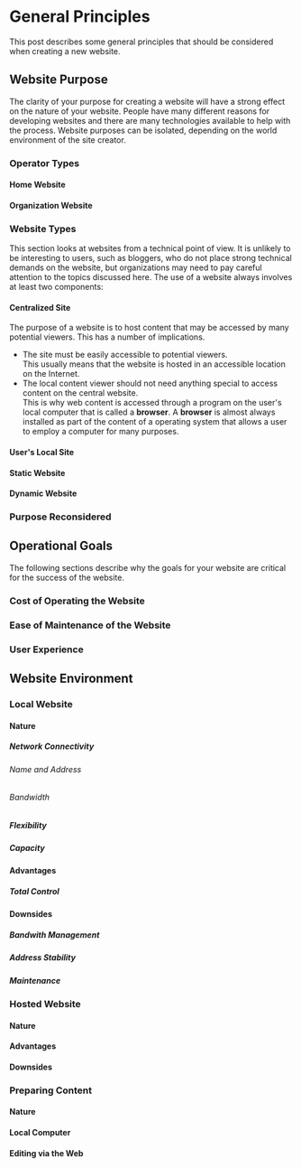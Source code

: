# General Principles
This post describes some general principles that should be considered when creating a new website.
## Website Purpose
The clarity of your purpose for creating a website will have a strong effect on the nature of your website. People have many different reasons for developing websites and there are many technologies available to help with the process. Website purposes can be isolated, depending on the world environment of the site creator.
### Operator Types
#### Home Website
#### Organization Website
### Website Types
This section looks at websites from a technical point of view. It is unlikely to be interesting to users, such as bloggers, who do not place strong technical demands on the website, but organizations may need to pay careful attention to the topics discussed here. The use of a website always involves at least two components:
#### Centralized Site
The purpose of a website is to host content that may be accessed by many potential viewers. This has a number of implications.
* The site must be easily accessible to potential viewers.\
This usually means that the website is hosted in an accessible location on the Internet.
* The local content viewer should not need anything special to access content on the central website.\
This is why web content is accessed through a program on the user's local computer that is called a **browser**. A **browser** is almost always installed as part of the content of a operating system that allows a user to employ a computer for many purposes.
#### User's Local Site
#### Static Website
#### Dynamic Website
### Purpose Reconsidered
## Operational Goals
The following sections describe why the goals for your website are critical for the success of the website.
### Cost of Operating the Website
### Ease of Maintenance of the Website
### User Experience
## Website Environment
### Local Website
#### Nature
##### Network Connectivity
###### Name and Address
###### Bandwidth
##### Flexibility
##### Capacity
#### Advantages
##### Total Control
#### Downsides
##### Bandwith Management
##### Address Stability
##### Maintenance
### Hosted Website
#### Nature
#### Advantages
#### Downsides
### Preparing Content
#### Nature
#### Local Computer
#### Editing via the Web
